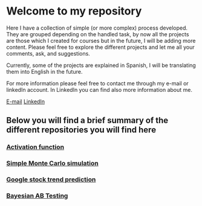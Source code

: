 # Welcome to my repository

Here I have a collection of simple (or more complex) process developed.
They are grouped depending on the handled task, by now all the projects are those which I created for courses but in the future, I will be adding more content.
Please feel free to explore the different projects and let me all your comments, ask, and suggestions.

Currently, some of the projects are explained in Spanish, I will be translating them into English in the future.

For more information please feel free to contact me through my e-mail or linkedIn account.
In LinkedIn you can find also more information about me.


[E-mail](alejandro.attento@gmail.com) [LinkedIn](https://www.linkedin.com/in/alejandro-daniel-attento/)

 


## Below you will find a brief summary of the different repositories you will find here

### [Activation function](https://github.com/AlejandroAttento/Activation-function)

### [Simple Monte Carlo simulation](https://github.com/AlejandroAttento/Simple-Monte-Carlo-simulation)

### [Google stock trend prediction](https://github.com/AlejandroAttento/Google-stock-trend-prediction)

### [Bayesian AB Testing](https://github.com/AlejandroAttento/Bayesian-AB-Testing)
